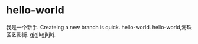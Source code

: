 # hello-world
我是一个新手.
Createing a new branch is quick.
hello-world.
hello-world,海珠区艺影街.
gjgjkgjkjkj.